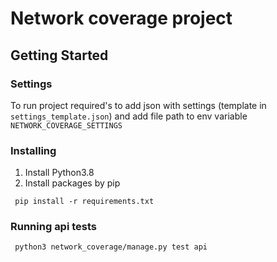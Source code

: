 # Network coverage project

## Getting Started
### Settings
To run project required's to add json with settings (template in `settings_template.json`) and add file path to
env variable `NETWORK_COVERAGE_SETTINGS`

### Installing
1. Install Python3.8 
2. Install packages by pip
```
 pip install -r requirements.txt
```

### Running api tests
```angular2html
 python3 network_coverage/manage.py test api
```